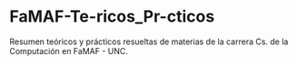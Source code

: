# FaMAF-Te-ricos_Pr-cticos
Resumen teóricos y prácticos resueltas de materias de la carrera Cs. de la Computación en FaMAF - UNC.
